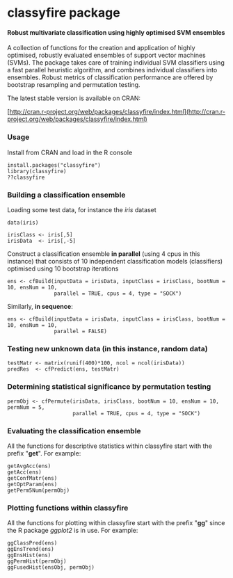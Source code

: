 classyfire package
==========

#### Robust multivariate classification using highly optimised SVM ensembles

A collection of functions for the creation and application of highly optimised, robustly evaluated ensembles of support vector machines (SVMs). The package takes care of training individual SVM classifiers using a fast parallel heuristic algorithm, and combines individual classifiers into ensembles. Robust metrics of classification performance are offered by bootstrap resampling and permutation testing.

The latest stable version is available on CRAN:

[http://cran.r-project.org/web/packages/classyfire/index.html](http://cran.r-project.org/web/packages/classyfire/index.html)


### Usage

Install from CRAN and load in the R console
```
install.packages("classyfire")
library(classyfire)
??classyfire
```

### Building a classification ensemble

Loading some test data, for instance the *iris* dataset
```
data(iris)

irisClass <- iris[,5]
irisData  <- iris[,-5]
```

Construct a classification ensemble **in parallel** (using 4 cpus in this instance) that consists of 10 independent classification models (classifiers) optimised using 10 bootstrap iterations
```
ens <- cfBuild(inputData = irisData, inputClass = irisClass, bootNum = 10, ensNum = 10, 
               parallel = TRUE, cpus = 4, type = "SOCK")
```

Similarly, **in sequence**: 
```
ens <- cfBuild(inputData = irisData, inputClass = irisClass, bootNum = 10, ensNum = 10, 
               parallel = FALSE)
```

### Testing new unknown data (in this instance, random data)

```
testMatr <- matrix(runif(400)*100, ncol = ncol(irisData))           
predRes  <- cfPredict(ens, testMatr)
```

### Determining statistical significance by permutation testing

```
permObj <- cfPermute(irisData, irisClass, bootNum = 10, ensNum = 10, permNum = 5,
                     parallel = TRUE, cpus = 4, type = "SOCK")
```

### Evaluating the classification ensemble

All the functions for descriptive statistics within classyfire start with the prefix "**get**". For example: 

```
getAvgAcc(ens)
getAcc(ens)
getConfMatr(ens)
getOptParam(ens)
getPerm5Num(permObj)
```

### Plotting functions within classyfire

All the functions for plotting within classyfire start with the prefix "**gg**" since the R package *ggplot2* is in use. For example: 

```
ggClassPred(ens)
ggEnsTrend(ens)
ggEnsHist(ens)
ggPermHist(permObj)
ggFusedHist(ensObj, permObj)
```
